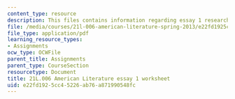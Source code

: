 ```yaml
---
content_type: resource
description: This files contains information regarding essay 1 research workshop assignment.
file: /media/courses/21l-006-american-literature-spring-2013/e22fd1925cc45226ab76a871990548fc_MIT21L_006S13_researchwork.pdf
file_type: application/pdf
learning_resource_types:
- Assignments
ocw_type: OCWFile
parent_title: Assignments
parent_type: CourseSection
resourcetype: Document
title: 21L.006 American Literature essay 1 worksheet
uid: e22fd192-5cc4-5226-ab76-a871990548fc
---
```

